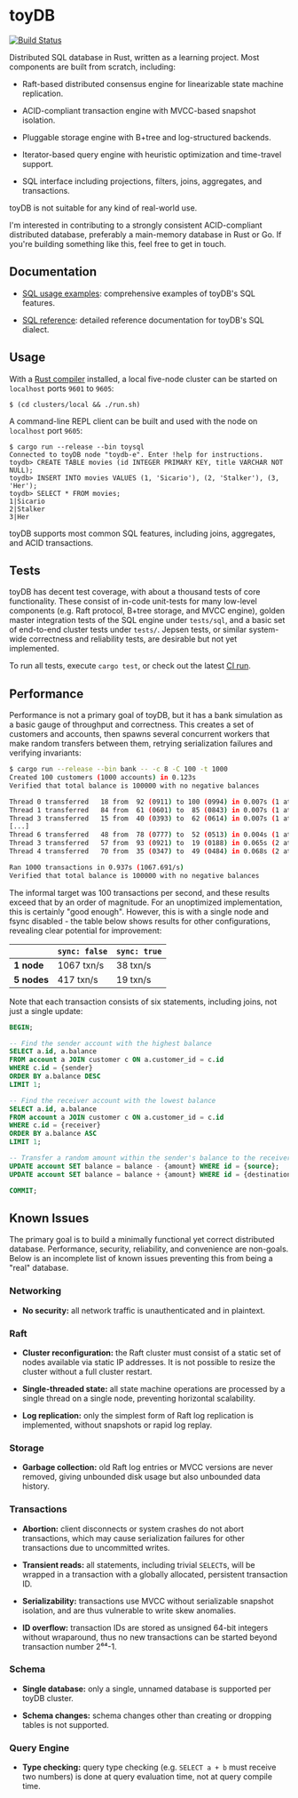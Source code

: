 # toyDB

[![Build Status](https://cloud.drone.io/api/badges/erikgrinaker/toydb/status.svg)](https://cloud.drone.io/erikgrinaker/toydb)

Distributed SQL database in Rust, written as a learning project. Most components are built from scratch, including:

* Raft-based distributed consensus engine for linearizable state machine replication.

* ACID-compliant transaction engine with MVCC-based snapshot isolation.

* Pluggable storage engine with B+tree and log-structured backends.

* Iterator-based query engine with heuristic optimization and time-travel support.

* SQL interface including projections, filters, joins, aggregates, and transactions.

toyDB is not suitable for any kind of real-world use.

I'm interested in contributing to a strongly consistent ACID-compliant distributed database,
preferably a main-memory database in Rust or Go. If you're building something like this, feel free
to get in touch.

## Documentation

* [SQL usage examples](docs/examples.md): comprehensive examples of toyDB's SQL features.

* [SQL reference](docs/sql.md): detailed reference documentation for toyDB's SQL dialect.

## Usage

With a [Rust compiler](https://www.rust-lang.org/tools/install) installed, a local five-node 
cluster can be started on `localhost` ports `9601` to `9605`:

```
$ (cd clusters/local && ./run.sh)
```

A command-line REPL client can be built and used with the node on `localhost` port `9605`:

```
$ cargo run --release --bin toysql
Connected to toyDB node "toydb-e". Enter !help for instructions.
toydb> CREATE TABLE movies (id INTEGER PRIMARY KEY, title VARCHAR NOT NULL);
toydb> INSERT INTO movies VALUES (1, 'Sicario'), (2, 'Stalker'), (3, 'Her');
toydb> SELECT * FROM movies;
1|Sicario
2|Stalker
3|Her
```

toyDB supports most common SQL features, including joins, aggregates, and ACID transactions.

## Tests

toyDB has decent test coverage, with about a thousand tests of core functionality. These 
consist of in-code unit-tests for many low-level components (e.g. Raft protocol, B+tree
storage, and MVCC engine), golden master integration tests of the SQL engine under `tests/sql`,
and a basic set of end-to-end cluster tests under `tests/`. Jepsen tests, or similar
system-wide correctness and reliability tests, are desirable but not yet implemented.

To run all tests, execute `cargo test`, or check out the latest
[CI run](https://cloud.drone.io/erikgrinaker/toydb).

## Performance

Performance is not a primary goal of toyDB, but it has a bank simulation as a basic gauge of
throughput and correctness. This creates a set of customers and accounts, then spawns several
concurrent workers that make random transfers between them, retrying serialization failures and
verifying invariants:

```sh
$ cargo run --release --bin bank -- -c 8 -C 100 -t 1000
Created 100 customers (1000 accounts) in 0.123s
Verified that total balance is 100000 with no negative balances

Thread 0 transferred   18 from  92 (0911) to 100 (0994) in 0.007s (1 attempts)
Thread 1 transferred   84 from  61 (0601) to  85 (0843) in 0.007s (1 attempts)
Thread 3 transferred   15 from  40 (0393) to  62 (0614) in 0.007s (1 attempts)
[...]
Thread 6 transferred   48 from  78 (0777) to  52 (0513) in 0.004s (1 attempts)
Thread 3 transferred   57 from  93 (0921) to  19 (0188) in 0.065s (2 attempts)
Thread 4 transferred   70 from  35 (0347) to  49 (0484) in 0.068s (2 attempts)

Ran 1000 transactions in 0.937s (1067.691/s)
Verified that total balance is 100000 with no negative balances
```

The informal target was 100 transactions per second, and these results exceed that by an order
of magnitude. For an unoptimized implementation, this is certainly "good enough". However, this
is with a single node and fsync disabled - the table below shows results for other configurations,
revealing clear potential for improvement:

|             | `sync: false` | `sync: true` |
| ----------- | ------------- | ------------ |
| **1 node**  | 1067 txn/s    | 38 txn/s     |
| **5 nodes** | 417 txn/s     | 19 txn/s     |

Note that each transaction consists of six statements, including joins, not just a single update:

```sql
BEGIN;

-- Find the sender account with the highest balance
SELECT a.id, a.balance
FROM account a JOIN customer c ON a.customer_id = c.id
WHERE c.id = {sender}
ORDER BY a.balance DESC
LIMIT 1;

-- Find the receiver account with the lowest balance
SELECT a.id, a.balance
FROM account a JOIN customer c ON a.customer_id = c.id
WHERE c.id = {receiver}
ORDER BY a.balance ASC
LIMIT 1;

-- Transfer a random amount within the sender's balance to the receiver
UPDATE account SET balance = balance - {amount} WHERE id = {source};
UPDATE account SET balance = balance + {amount} WHERE id = {destination};

COMMIT;
```

## Known Issues

The primary goal is to build a minimally functional yet correct distributed database. Performance, security, reliability, and convenience are non-goals. Below is an incomplete list of known issues preventing this from being a "real" database.

### Networking

* **No security:** all network traffic is unauthenticated and in plaintext.

### Raft

* **Cluster reconfiguration:** the Raft cluster must consist of a static set of nodes available via static IP addresses. It is not possible to resize the cluster without a full cluster restart.

* **Single-threaded state:** all state machine operations are processed by a single thread on a single node, preventing horizontal scalability.

* **Log replication:** only the simplest form of Raft log replication is implemented, without snapshots or rapid log replay.

### Storage

* **Garbage collection:** old Raft log entries or MVCC versions are never removed, giving unbounded disk usage but also unbounded data history.

### Transactions

* **Abortion:** client disconnects or system crashes do not abort transactions, which may cause serialization failures for other transactions due to uncommitted writes.

* **Transient reads:** all statements, including trivial `SELECT`s, will be wrapped in a transaction with a globally allocated, persistent transaction ID.

* **Serializability:** transactions use MVCC without serializable snapshot isolation, and are thus vulnerable to write skew anomalies.

* **ID overflow:** transaction IDs are stored as unsigned 64-bit integers without wraparound, thus no new transactions can be started beyond transaction number 2⁶⁴-1.

### Schema

* **Single database:** only a single, unnamed database is supported per toyDB cluster.

* **Schema changes:** schema changes other than creating or dropping tables is not supported.

### Query Engine

* **Type checking:** query type checking (e.g. `SELECT a + b` must receive two numbers) is done at query evaluation time, not at query compile time.
